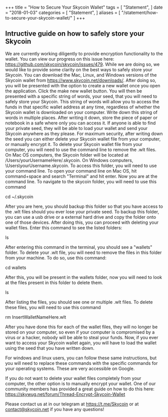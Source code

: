 +++
title = "How to Secure Your Skycoin Wallet"
tags = [
    "Statement",
]
date = "2018-01-03"
categories = [
    "Statement",
]
aliases = [
	"/statement/how-to-secure-your-skycoin-wallet/"
]
+++

## Intructive guide on how to safely store your Skycoin

We are currently working diligently to provide encryption functionality to the wallet. You can view our progress on this issue here: https://github.com/skycoin/skycoin/issues/479. While we are doing so, we would like to provide some clarity on the best ways to safely store your Skycoin. You can download the Mac, Linux, and Windows versions of the Skycoin wallet from https://www.skycoin.net/downloads/. After doing so, you will be presented with the option to create a new wallet once you open the application. Click the make new wallet button. You will then be presented with a specific string of words, your seed, that you will need to safely store your Skycoin. This string of words will allow you to access the funds in that specific wallet address at any time, regardless of whether the Skycoin wallet is downloaded on your computer. Write down this string of words in multiple places. After writing it down, store the piece of paper or notebook in a safe where only you can access it. If anyone is able to find your private seed, they will be able to load your wallet and send your Skycoin anywhere as they please. For maximum security, after writing down the seed you can either delete your Skycoin wallet file from your computer, or manually encrypt it. To delete your Skycoin wallet file from your computer, you will need to use the command line to remove the .wlt files. On Mac OS computers, the Skycoin folder will be located at /Users/yourUsernameHere/.skycoin. On Windows computers, \Users\yourUsername\.skycoin. To access this folder, you will need to use your command line. To open your command line on Mac OS, hit command+space and search "Terminal" and hit enter. Now you are at the command line. To navigate to the skycoin folder, you will need to use this command

cd ~/.skycoin

After you are here, you should backup this folder so that you have access to the .wlt files should you ever lose your private seed. To backup this folder, you can use a usb drive or a external hard drive and copy the folder onto one of those devices. After doing this, you can proceed with deleting your wallet files. Enter this command to see the listed folders:

ls

After entering this command in the terminal, you should see a "wallets" folder. To delete your .wlt file, you will need to remove the files in this folder from your machine. To do so, use this command:

cd wallets

After this, you will be present in the wallets folder, now you will need to look at the files present in this folder to delete them.

ls

After listing the files, you should see one or multiple .wlt files. To delete these files, you will need to use this command

rm InsertWalletNameHere.wlt

After you have done this for each of the wallet files, they will no longer be stored on your computer, so even if your computer is compromised by a virus or a hacker, nobody will be able to steal your funds.
Now, if you ever want to access your Skycoin wallet again, you will have to load the wallet using the seed that you have written down.

For windows and linux users, you can follow these same instructions, but you will need to replace these commands with the specific commands for your operating systems. These are very accessible on Google.

If you do not want to delete your wallet files completely from your computer, the other option is to manually encrypt your wallet. One of our community members has provided a great guide on how to do this here: https://skywug.net/forum/Thread-Encrypt-Skycoin-Wallet

Please contact us at in our telegram at https://t.me/Skycoin or at contact@skycoin.net if you have any questions!
